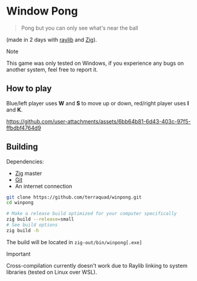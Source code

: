 # Window Pong

> Pong but you can only see what's near the ball

(made in 2 days with [raylib](https://raylib.com) and [Zig](https://ziglang.org)).

> [!NOTE]
> This game was only tested on Windows, if you experience any bugs on another system, feel free to report it.

## How to play

Blue/left player uses **W** and **S** to move up or down, red/right player uses **I** and **K**.

https://github.com/user-attachments/assets/6bb64b81-6d43-403c-97f5-ffbdbf4764d9

## Building

Dependencies:

- [Zig](https://ziglang.org) master
- [Git](https://git-scm.com)
- An internet connection

```sh
git clone https://github.com/terraquad/winpong.git
cd winpong

# Make a release build optimized for your computer specifically
zig build --release=small
# See build options
zig build -h
```

The build will be located in `zig-out/bin/winpong[.exe]`

> [!IMPORTANT]
> Cross-compilation currently doesn't work due to Raylib linking to system libraries (tested on Linux over WSL).
